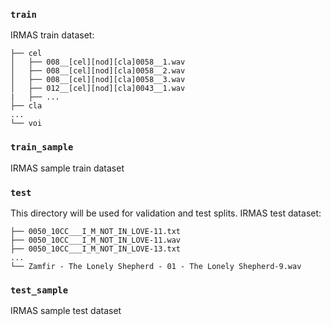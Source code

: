 ### `train`

IRMAS train dataset:

```
├── cel
│   ├── 008__[cel][nod][cla]0058__1.wav
│   ├── 008__[cel][nod][cla]0058__2.wav
│   ├── 008__[cel][nod][cla]0058__3.wav
│   ├── 012__[cel][nod][cla]0043__1.wav
|   ├── ...
├── cla
...
└── voi
```

### `train_sample`

IRMAS sample train dataset

### `test`

This directory will be used for validation and test splits.
IRMAS test dataset:

```
├── 0050_10CC___I_M_NOT_IN_LOVE-11.txt
├── 0050_10CC___I_M_NOT_IN_LOVE-11.wav
├── 0050_10CC___I_M_NOT_IN_LOVE-13.txt
...
└── Zamfir - The Lonely Shepherd - 01 - The Lonely Shepherd-9.wav
```

### `test_sample`

IRMAS sample test dataset
